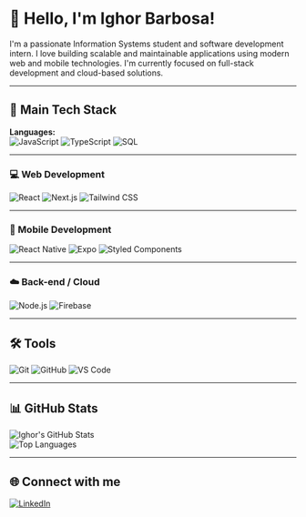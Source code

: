 # 👋 Hello, I'm Ighor Barbosa!

I'm a passionate Information Systems student and software development intern. I love building scalable and maintainable applications using modern web and mobile technologies. I'm currently focused on full-stack development and cloud-based solutions.

---

## 🧠 Main Tech Stack

**Languages:**  
![JavaScript](https://img.shields.io/badge/JavaScript-F7DF1E?style=flat&logo=javascript&logoColor=black)
![TypeScript](https://img.shields.io/badge/TypeScript-3178C6?style=flat&logo=typescript&logoColor=white)
![SQL](https://img.shields.io/badge/SQL-003B57?style=flat&logo=mysql&logoColor=white)

---

### 💻 Web Development

![React](https://img.shields.io/badge/React-61DAFB?style=flat&logo=react&logoColor=black)
![Next.js](https://img.shields.io/badge/Next.js-000000?style=flat&logo=next.js&logoColor=white)
![Tailwind CSS](https://img.shields.io/badge/Tailwind_CSS-38B2AC?style=flat&logo=tailwind-css&logoColor=white)

---

### 📱 Mobile Development

![React Native](https://img.shields.io/badge/React_Native-61DAFB?style=flat&logo=react&logoColor=black)
![Expo](https://img.shields.io/badge/Expo-000020?style=flat&logo=expo&logoColor=white)
![Styled Components](https://img.shields.io/badge/Styled--Components-db7093?style=flat&logo=styled-components&logoColor=white)

---

### ☁️ Back-end / Cloud

![Node.js](https://img.shields.io/badge/Node.js-339933?style=flat&logo=node.js&logoColor=white)
![Firebase](https://img.shields.io/badge/Firebase-FFCA28?style=flat&logo=firebase&logoColor=black)

---

## 🛠️ Tools

![Git](https://img.shields.io/badge/Git-F05032?style=flat&logo=git&logoColor=white)
![GitHub](https://img.shields.io/badge/GitHub-181717?style=flat&logo=github&logoColor=white)
![VS Code](https://img.shields.io/badge/VS_Code-007ACC?style=flat&logo=visual-studio-code&logoColor=white)

---

## 📊 GitHub Stats

![Ighor's GitHub Stats](https://github-readme-stats.vercel.app/api?username=ighorpb&show_icons=true&theme=tokyonight)  
![Top Languages](https://github-readme-stats.vercel.app/api/top-langs/?username=ighorpb&layout=compact&theme=tokyonight)

---

## 🌐 Connect with me

[![LinkedIn](https://img.shields.io/badge/-LinkedIn-0077B5?style=flat&logo=linkedin&logoColor=white)](https://www.linkedin.com/in/seu-usuario/)
